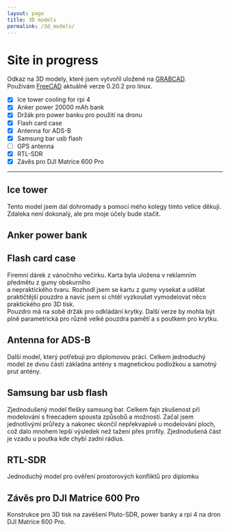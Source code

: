 ```yaml
---
layout: page
title: 3D models
permalink: /3d_models/
---
```


# Site in progress

Odkaz na 3D modely, které jsem vytvořil uložené na [GRABCAD][1]. <br>
Používám [FreeCAD][2] aktuálně verze 0.20.2 pro linux.

- [x] Ice tower cooling for rpi 4 
- [x] Anker power 20000 mAh bank
- [x] Držák pro power banku pro použití na dronu
- [x] Flash card case
- [x] Antenna for ADS-B
- [x] Samsung bar usb flash 
- [ ] GPS antenna
- [x] RTL-SDR
- [x] Závěs pro DJI Matrice 600 Pro

___

## Ice tower 

Tento model jsem dal dohromady s pomocí mého kolegy tímto velice děkuji. 
Zdaleka není dokonalý, ale pro moje účely bude stačit. 


## Anker power bank




## Flash card case

Firemní dárek z vánočního večírku. Karta byla uložena v reklamním předmětu z gumy obskurního <br> a nepraktického tvaru. Rozhodl jsem se kartu z gumy vysekat a udělat praktičtější pouzdro a navíc jsem si chtěl vyzkoušet vymodelovat něco praktického pro 3D tisk. <br>
Pouzdro má na sobě držák pro odkládání krytky. Další verze by mohla být plně parametrická pro různě velké pouzdra pamětí a s poutkem pro krytku. 


## Antenna for ADS-B

Další model, který potřebuji pro diplomovou práci. Celkem jednoduchý model ze dvou částí základna antény s magnetickou podložkou a samotný prut antény.


## Samsung bar usb flash

Zjednodušený model flešky samsung bar. Celkem fajn zkušenost při modelování s freecadem spousta způsobů a možností. Začal jsem jednotlivými průřezy a nakonec skončil nepřekvapivě u modelování ploch, což dalo mnohem lepší výsledek než tažení přes profily. Zjednodušená část je vzadu u poutka kde chybí zadní rádius.  


## RTL-SDR 

Jednoduchý model pro ověření prostorových konfliktů pro diplomku

## Závěs pro DJI Matrice 600 Pro

Konstrukce pro 3D tisk na zavěšení Pluto-SDR, power banky a rpi 4 na dron DJI Matrice 600 Pro.

[1]:https://grabcad.com/karel.kedl-1/models 
[2]:https://www.freecadweb.org/